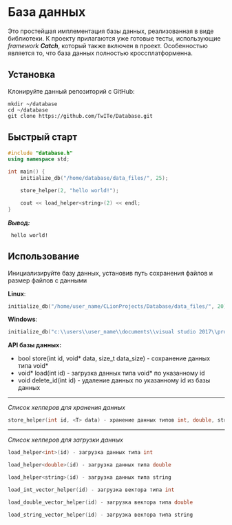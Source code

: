 # База данных

Это простейшая имплементация базы данных, реализованная в виде библиотеки.
К проекту прилагаются уже готовые тесты, использующие *framework* ***Catch***, который также включен в проект.
Особенностью является то, что база данных полностью кроссплатформенна.

## Установка

Клонируйте данный репозиторий с GitHub:

```
mkdir ~/database
cd ~/database
git clone https://github.com/TwITe/Database.git
```

## Быстрый старт

  ```c++
  #include "database.h"
  using namespace std;

  int main() {
      initialize_db("/home/database/data_files/", 25);

      store_helper(2, "hello world!");

      cout << load_helper<string>(2) << endl;
  }
  ```

  ***Вывод:***
  ```
   hello world!
  ```

## Использование

Инициализируйте базу данных, установив путь сохранения файлов и размер файлов с данными

 **Linux**:
 ```c++
 initialize_db("/home/user_name/CLionProjects/Database/data_files/", 20)
 ```
 **Windows**:
  ```c++
  initialize_db("c:\\users\\user_name\\documents\\visual studio 2017\\projects\\database\\data_files\\", 20)
  ```

**API базы данных:**

- bool store(int id, void* data, size_t data_size) - сохранение данных типа void*
- void* load(int id) - загрузка данных типа void* по указанному id
- void delete_id(int id) - удаление данных по указанному id из базы данных

---

*Список хелперов для хранения данных*
```c++
store_helper(int id, <T> data) - хранение данных типов int, double, string, vector \<int>\, vector \<double>\, vector \<string>\
```

---

*Список хелперов для загрузки данных*
 ```c++
load_helper<int>(id) - загрузка данных типа int
```
 ```c++
load_helper<double>(id) - загрузка данных типа double
```
 ```c++
load_helper<string>(id) - загрузка данных типа string
```
 ```c++
load_int_vector_helper(id) - загрузка вектора типа int
```
 ```c++
load_double_vector_helper(id) - загрузка вектора типа double
```
 ```c++
load_string_vector_helper(id) - загрузка вектора типа string
```
